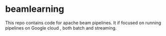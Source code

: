# beamlearning
This repo contains code for apache beam pipelines. It if focused on running pipelines on Google cloud , both batch and streaming.
